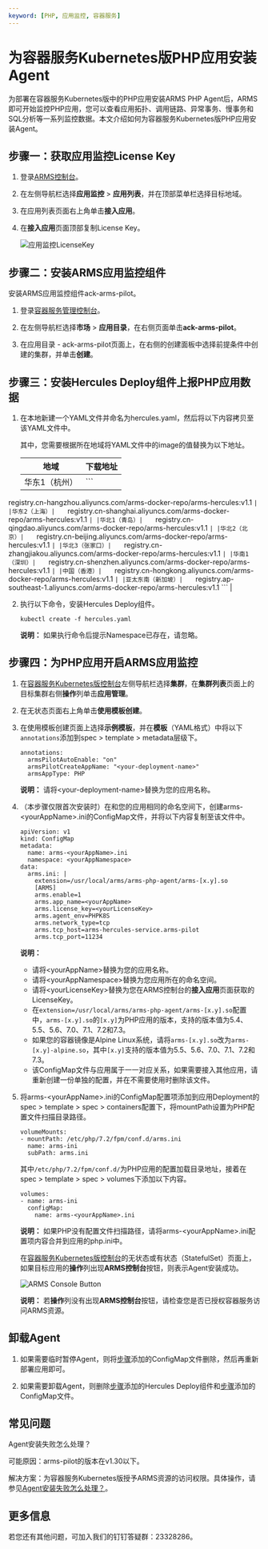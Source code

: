 ```yaml
---
keyword: [PHP, 应用监控, 容器服务]
---
```


# 为容器服务Kubernetes版PHP应用安装Agent

为部署在容器服务Kubernetes版中的PHP应用安装ARMS PHP Agent后，ARMS即可开始监控PHP应用，您可以查看应用拓扑、调用链路、异常事务、慢事务和SQL分析等一系列监控数据。本文介绍如何为容器服务Kubernetes版PHP应用安装Agent。

## 步骤一：获取应用监控License Key

1.  登录[ARMS控制台](https://arms-ap-southeast-1.console.aliyun.com/#/home)。

2.  在左侧导航栏选择**应用监控** \> **应用列表**，并在顶部菜单栏选择目标地域。

3.  在应用列表页面右上角单击**接入应用**。

4.  在**接入应用**页面顶部复制License Key。

    ![应用监控LicenseKey](https://static-aliyun-doc.oss-accelerate.aliyuncs.com/assets/img/zh-CN/4864087161/p132858.png)


## 步骤二：安装ARMS应用监控组件

安装ARMS应用监控组件ack-arms-pilot。

1.  登录[容器服务管理控制台](https://cs.console.aliyun.com)。

2.  在左侧导航栏选择**市场** \> **应用目录**，在右侧页面单击**ack-arms-pilot**。

3.  在应用目录 - ack-arms-pilot页面上，在右侧的创建面板中选择前提条件中创建的集群，并单击**创建**。


## 步骤三：安装Hercules Deploy组件上报PHP应用数据

1.  在本地新建一个YAML文件并命名为hercules.yaml，然后将以下内容拷贝至该YAML文件中。



    其中，您需要根据所在地域将YAML文件中的image的值替换为以下地址。

    |地域|下载地址|
    |--|----|
    |华东1（杭州）|    ```
registry.cn-hangzhou.aliyuncs.com/arms-docker-repo/arms-hercules:v1.1
    ``` |
    |华东2（上海）|    ```
registry.cn-shanghai.aliyuncs.com/arms-docker-repo/arms-hercules:v1.1
    ``` |
    |华北1（青岛）|    ```
registry.cn-qingdao.aliyuncs.com/arms-docker-repo/arms-hercules:v1.1
    ``` |
    |华北2（北京）|    ```
registry.cn-beijing.aliyuncs.com/arms-docker-repo/arms-hercules:v1.1
    ``` |
    |华北3（张家口）|    ```
registry.cn-zhangjiakou.aliyuncs.com/arms-docker-repo/arms-hercules:v1.1
    ``` |
    |华南1（深圳）|    ```
registry.cn-shenzhen.aliyuncs.com/arms-docker-repo/arms-hercules:v1.1
    ``` |
    |中国（香港）|    ```
registry.cn-hongkong.aliyuncs.com/arms-docker-repo/arms-hercules:v1.1
    ``` |
    |亚太东南（新加坡）|    ```
registry.ap-southeast-1.aliyuncs.com/arms-docker-repo/arms-hercules:v1.1
    ``` |

2.  执行以下命令，安装Hercules Deploy组件。

    ```
    kubectl create -f hercules.yaml
    ```

    **说明：** 如果执行命令后提示Namespace已存在，请忽略。


## 步骤四：为PHP应用开启ARMS应用监控

1.  在[容器服务Kubernetes版控制台](https://cs.console.aliyun.com/#/k8s/overview)左侧导航栏选择**集群**，在**集群列表**页面上的目标集群右侧**操作**列单击**应用管理**。

2.  在无状态页面右上角单击**使用模板创建**。

3.  在使用模板创建页面上选择**示例模板**，并在**模板**（YAML格式）中将以下`annotations`添加到spec \> template \> metadata层级下。

    ```
    annotations:
      armsPilotAutoEnable: "on"
      armsPilotCreateAppName: "<your-deployment-name>"
      armsAppType: PHP                                
    ```

    **说明：** 请将<your-deployment-name\>替换为您的应用名称。

4.  （本步骤仅限首次安装时）在和您的应用相同的命名空间下，创建arms-<yourAppName\>.ini的ConfigMap文件，并将以下内容复制至该文件中。

    ```
    apiVersion: v1
    kind: ConfigMap
    metadata:
      name: arms-<yourAppName>.ini
      namespace: <yourAppNamespace>
    data:
      arms.ini: |
        extension=/usr/local/arms/arms-php-agent/arms-[x.y].so
        [ARMS]
        arms.enable=1
        arms.app_name=<yourAppName>
        arms.license_key=<yourLicenseKey>
        arms.agent_env=PHPK8S
        arms.network_type=tcp
        arms.tcp_host=arms-hercules-service.arms-pilot
        arms.tcp_port=11234
    ```

    **说明：**

    -   请将<yourAppName\>替换为您的应用名称。
    -   请将<yourAppNamespace\>替换为您应用所在的命名空间。
    -   请将<yourLicenseKey\>替换为您在ARMS控制台的**接入应用**页面获取的LicenseKey。
    -   在`extension=/usr/local/arms/arms-php-agent/arms-[x.y].so`配置中，`arms-[x.y].so`的`[x.y]`为PHP应用的版本，支持的版本值为5.4、5.5、5.6、7.0、7.1、7.2和7.3。
    -   如果您的容器镜像是Alpine Linux系统，请将`arms-[x.y].so`改为`arms-[x.y]-alpine.so`，其中`[x.y]`支持的版本值为5.5、5.6、7.0、7.1、7.2和7.3。
    -   该ConfigMap文件与应用属于一一对应关系，如果需要接入其他应用，请重新创建一份单独的配置，并在不需要使用时删除该文件。
5.  将arms-<yourAppName\>.ini的ConfigMap配置项添加到应用Deployment的spec \> template \> spec \> containers配置下，将mountPath设置为PHP配置文件扫描目录路径。

    ```
    volumeMounts:
    - mountPath: /etc/php/7.2/fpm/conf.d/arms.ini
      name: arms-ini
      subPath: arms.ini
    ```

    其中`/etc/php/7.2/fpm/conf.d/`为PHP应用的配置加载目录地址，接着在spec \> template \> spec \> volumes下添加以下内容。

    ```
    volumes:
    - name: arms-ini
      configMap:
        name: arms-<yourAppName>.ini
    ```

    **说明：** 如果PHP没有配置文件扫描路径，请将arms-<yourAppName\>.ini配置项内容合并到应用的php.ini中。

    在[容器服务Kubernetes版控制台](https://cs.console.aliyun.com/#/k8s/overview)的无状态或有状态（StatefulSet）页面上，如果目标应用的**操作**列出现**ARMS控制台**按钮，则表示Agent安装成功。

    ![ARMS Console Button](https://static-aliyun-doc.oss-accelerate.aliyuncs.com/assets/img/zh-CN/6606163161/p53712.png)

    **说明：** 若**操作**列没有出现**ARMS控制台**按钮，请检查您是否已授权容器服务访问ARMS资源。


## 卸载Agent

1.  如果需要临时暂停Agent，则将[步骤](#step_ha3_6ov_alh)添加的ConfigMap文件删除，然后再重新部署应用即可。

2.  如果需要卸载Agent，则删除[步骤](#step_y4n_031_gfg)添加的Hercules Deploy组件和[步骤](#step_ha3_6ov_alh)添加的ConfigMap文件。


## 常见问题

Agent安装失败怎么处理？

可能原因：arms-pilot的版本在v1.30以下。

解决方案：为容器服务Kubernetes版授予ARMS资源的访问权限。具体操作，请参见[Agent安装失败怎么处理？](/intl.zh-CN/应用监控/应用监控常见问题.md)。

## 更多信息

若您还有其他问题，可加入我们的钉钉答疑群：23328286。

